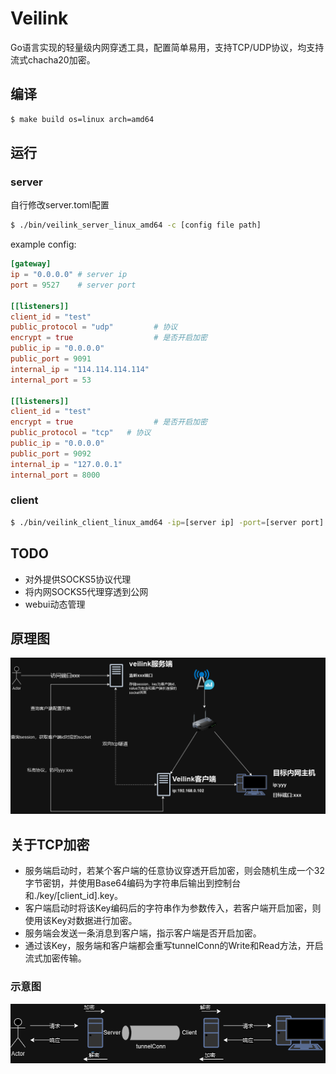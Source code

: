 # Veilink
Go语言实现的轻量级内网穿透工具，配置简单易用，支持TCP/UDP协议，均支持流式chacha20加密。
## 编译
```bash
$ make build os=linux arch=amd64
```
## 运行
### server
自行修改server.toml配置
```bash
$ ./bin/veilink_server_linux_amd64 -c [config file path]
```
example config:
```toml
[gateway]
ip = "0.0.0.0" # server ip
port = 9527    # server port

[[listeners]]
client_id = "test"
public_protocol = "udp"         # 协议
encrypt = true                  # 是否开启加密
public_ip = "0.0.0.0"
public_port = 9091
internal_ip = "114.114.114.114"
internal_port = 53

[[listeners]]
client_id = "test"
encrypt = true                  # 是否开启加密
public_protocol = "tcp"   # 协议
public_ip = "0.0.0.0"
public_port = 9092
internal_ip = "127.0.0.1"
internal_port = 8000
```
### client
```bash
$ ./bin/veilink_client_linux_amd64 -ip=[server ip] -port=[server port] -id=[client id] -level=[logrus level] -encrypt=[encrypt true or false] -key=[encrypt key]
```

## TODO
- 对外提供SOCKS5协议代理
- 将内网SOCKS5代理穿透到公网
- webui动态管理
## 原理图
![](./docs/velink_back.drawio.png)
## 关于TCP加密
- 服务端启动时，若某个客户端的任意协议穿透开启加密，则会随机生成一个32字节密钥，并使用Base64编码为字符串后输出到控制台和./key/[client_id].key。
- 客户端启动时将该Key编码后的字符串作为参数传入，若客户端开启加密，则使用该Key对数据进行加密。
- 服务端会发送一条消息到客户端，指示客户端是否开启加密。
- 通过该Key，服务端和客户端都会重写tunnelConn的Write和Read方法，开启流式加密传输。
### 示意图
![](./docs/TCPencrytp.drawio.png)